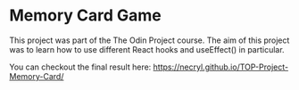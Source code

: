 # Memory Card Game

This project was part of the The Odin Project course. The aim of this project was to learn how to use different React hooks and useEffect() in particular.

You can checkout the final result here: <a href="https://necryl.github.io/TOP-Project-Memory-Card/" target="_blank">https://necryl.github.io/TOP-Project-Memory-Card/</a>
